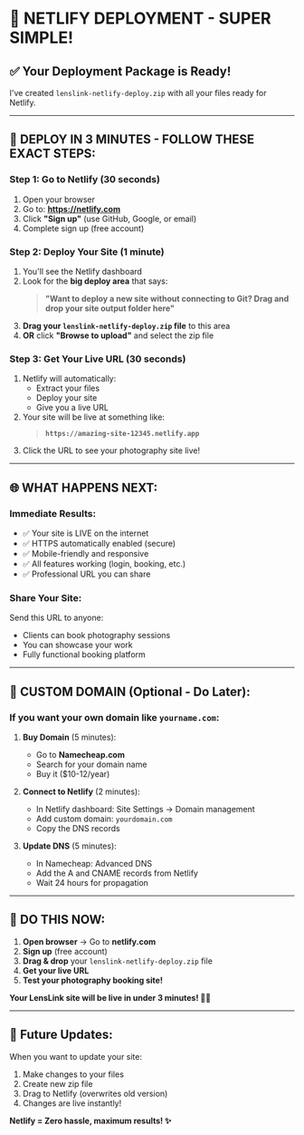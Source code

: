 # 🚀 NETLIFY DEPLOYMENT - SUPER SIMPLE!

## ✅ **Your Deployment Package is Ready!**

I've created `lenslink-netlify-deploy.zip` with all your files ready for Netlify.

---

## 🎯 **DEPLOY IN 3 MINUTES - FOLLOW THESE EXACT STEPS:**

### **Step 1: Go to Netlify (30 seconds)**
1. Open your browser
2. Go to: **https://netlify.com**
3. Click **"Sign up"** (use GitHub, Google, or email)
4. Complete sign up (free account)

### **Step 2: Deploy Your Site (1 minute)**
1. You'll see the Netlify dashboard
2. Look for the **big deploy area** that says:
   > **"Want to deploy a new site without connecting to Git? Drag and drop your site output folder here"**
3. **Drag your `lenslink-netlify-deploy.zip` file** to this area
4. **OR** click **"Browse to upload"** and select the zip file

### **Step 3: Get Your Live URL (30 seconds)**
1. Netlify will automatically:
   - Extract your files
   - Deploy your site
   - Give you a live URL
2. Your site will be live at something like:
   > **`https://amazing-site-12345.netlify.app`**
3. Click the URL to see your photography site live!

---

## 🌐 **WHAT HAPPENS NEXT:**

### **Immediate Results:**
- ✅ Your site is LIVE on the internet
- ✅ HTTPS automatically enabled (secure)
- ✅ Mobile-friendly and responsive
- ✅ All features working (login, booking, etc.)
- ✅ Professional URL you can share

### **Share Your Site:**
Send this URL to anyone:
- Clients can book photography sessions
- You can showcase your work
- Fully functional booking platform

---

## 🎯 **CUSTOM DOMAIN (Optional - Do Later):**

### **If you want your own domain like `yourname.com`:**

1. **Buy Domain** (5 minutes):
   - Go to **Namecheap.com**
   - Search for your domain name
   - Buy it ($10-12/year)

2. **Connect to Netlify** (2 minutes):
   - In Netlify dashboard: Site Settings → Domain management
   - Add custom domain: `yourdomain.com`
   - Copy the DNS records

3. **Update DNS** (5 minutes):
   - In Namecheap: Advanced DNS
   - Add the A and CNAME records from Netlify
   - Wait 24 hours for propagation

---

## 🚨 **DO THIS NOW:**

1. **Open browser** → Go to **netlify.com**
2. **Sign up** (free account)
3. **Drag & drop** your `lenslink-netlify-deploy.zip` file
4. **Get your live URL**
5. **Test your photography booking site!**

**Your LensLink site will be live in under 3 minutes! 🚀📸**

---

## 🔄 **Future Updates:**

When you want to update your site:
1. Make changes to your files
2. Create new zip file
3. Drag to Netlify (overwrites old version)
4. Changes are live instantly!

**Netlify = Zero hassle, maximum results! ✨**
